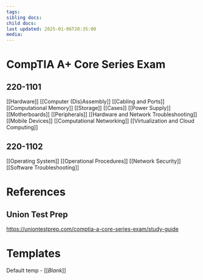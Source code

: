 ```yaml
---
tags: 
sibling docs: 
child docs: 
last updated: 2025-01-06T20:35:00
media:
---
```

# CompTIA A+ Core Series Exam
## 220-1101
[[Hardware]]
	[[Computer (Dis)Assembly]]
	[[Cabling and Ports]]
	[[Computational Memory]]
	[[Storage]]
	[[Cases]]
	[[Power Supply]]
	[[Motherboards]]
	[[Peripherals]]
[[Hardware and Network Troubleshooting]]
[[Mobile Devices]]
[[Computational Networking]]
[[Virtualization and Cloud Computing]]

## 220-1102
[[Operating System]]
[[Operational Procedures]]
[[Network Security]]
[[Software Troubleshooting]]

# References

## Union Test Prep
https://uniontestprep.com/comptia-a-core-series-exam/study-guide

# Templates
Default temp - [[_Blank_]]